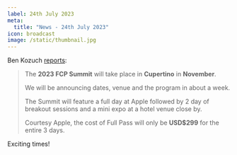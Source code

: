 ```yaml
---
label: 24th July 2023
meta:
  title: "News - 24th July 2023"
icon: broadcast
image: /static/thumbnail.jpg
---
```


Ben Kozuch [reports](https://www.facebook.com/groups/664445450353744/posts/2895722990559301/?comment_id=2896243510507249&__cft__[0]=AZWxKhVHcHv55Fm-fFgHojazlT3BCSsMANsY_2xMAC039DHof0ftoPT4M7lmvzZx7h0FP9Q6SI8OZaaDR3ZuonDcV_EimD7EYDNERn4k6xxNNwLI14x0po5qcc1rRaQeueMN6a0MK5QLsDofV0M1Jpjic_VyPGQ3mxY5SiPLvBDxVZg8uUeanvrlOc7qccU_CS8&__tn__=R]-R):

> The **2023 FCP Summit** will take place in **Cupertino** in **November**.
>
> We will be announcing dates, venue and the program in about a week.
>
> The Summit will feature a full day at Apple followed by 2 day of breakout sessions and a mini expo at a hotel venue close by.
>
> Courtesy Apple, the cost of Full Pass will only be **USD$299** for the entire 3 days.

Exciting times!